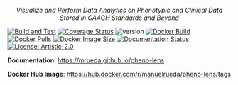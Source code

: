 <p align="center">
    <em>Visualize and Perform Data Analytics on Phenotypic and Clinical Data Stored in GA4GH Standards and Beyond</em>
</p>

[![Build and Test](https://github.com/mrueda/pheno-lens/actions/workflows/build-and-test.yml/badge.svg)](https://github.com/mrueda/pheno-lens/actions/workflows/build-and-test.yml)
[![Coverage Status](https://coveralls.io/repos/github/CNAG-Biomedical-Informatics/pheno-lens/badge.svg?branch=main)](https://coveralls.io/github/CNAG-Biomedical-Informatics/pheno-lens?branch=main)
![version](https://img.shields.io/badge/version-0.04_beta-orange)
[![Docker Build](https://github.com/mrueda/pheno-lens/actions/workflows/docker-build.yml/badge.svg)](https://github.com/mrueda/pheno-lens/actions/workflows/docker-build.yml)
[![Docker Pulls](https://badgen.net/docker/pulls/manuelrueda/pheno-lens?icon=docker&label=pulls)](https://hub.docker.com/r/manuelrueda/pheno-lens/)
[![Docker Image Size](https://badgen.net/docker/size/manuelrueda/pheno-lens?icon=docker&label=image%20size)](https://hub.docker.com/r/manuelrueda/pheno-lens/)
[![Documentation Status](https://github.com/mrueda/pheno-lens/actions/workflows/documentation.yml/badge.svg)](https://github.com/mrueda/pheno-lens/actions/workflows/documentation.yml)
[![License: Artistic-2.0](https://img.shields.io/badge/License-Artistic%202.0-0298c3.svg)](https://opensource.org/licenses/Artistic-2.0)

**Documentation**: <a href="https://mrueda.github.io/pheno-lens" target="_blank">https://mrueda.github.io/pheno-lens</a>

**Docker Hub Image**: <a href="https://hub.docker.com/r/manuelrueda/pheno-lens/tags" target="_blank">https://hub.docker.com/r/manuelrueda/pheno-lens/tags</a>
